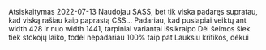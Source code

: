 Atsiskaitymas 2022-07-13
Naudojau SASS, bet tik viska padaręs supratau, kad viską rašiau kaip paprastą CSS...
Padariau, kad puslapiai veiktų ant width 428 ir nuo width 1441, tarpiniai variantai išsikraipo
Dėl šeimos šiek tiek stokojų laiko, todėl nepadariau 100% taip pat
Lauksiu kritikos, dėkui
